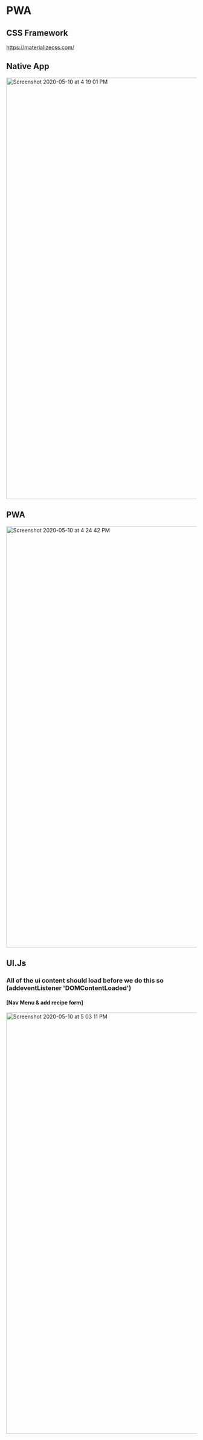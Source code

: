 # PWA

## CSS Framework
https://materializecss.com/

## Native App
<img width="1114" alt="Screenshot 2020-05-10 at 4 19 01 PM" src="https://user-images.githubusercontent.com/30646609/81497137-3355ac80-92da-11ea-968c-489214f7b69d.png">

## PWA
<img width="1114" alt="Screenshot 2020-05-10 at 4 24 42 PM" src="https://user-images.githubusercontent.com/30646609/81497241-d3abd100-92da-11ea-9ac8-6af8094ffc9e.png">

## UI.Js

### All of the ui content should load before we do this so (addeventListener 'DOMContentLoaded')
#### [Nav Menu & add recipe form]
<img width="1114" alt="Screenshot 2020-05-10 at 5 03 11 PM" src="https://user-images.githubusercontent.com/30646609/81498044-3ce21300-92e0-11ea-86bc-da96f4655188.png">
